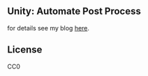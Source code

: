 Unity: Automate Post Process
---

for details see my blog [here](http://tuohuang.info/unity-automate-post-process/).

## License

CC0
